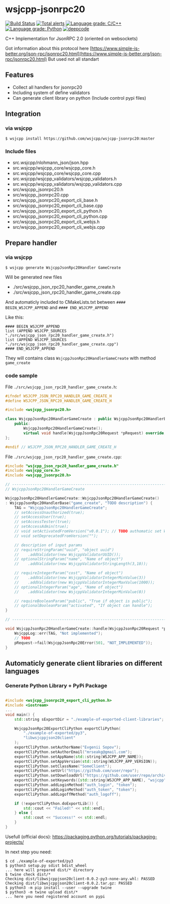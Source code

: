 # wsjcpp-jsonrpc20

[![Build Status](https://api.travis-ci.com/wsjcpp/wsjcpp-jsonrpc20.svg?branch=master)](https://travis-ci.com/wsjcpp/wsjcpp-jsonrpc20) [![Total alerts](https://img.shields.io/lgtm/alerts/g/wsjcpp/wsjcpp-jsonrpc20.svg?logo=lgtm&logoWidth=18)](https://lgtm.com/projects/g/wsjcpp/wsjcpp-jsonrpc20/alerts/) [![Language grade: C/C++](https://img.shields.io/lgtm/grade/cpp/g/wsjcpp/wsjcpp-jsonrpc20.svg?logo=lgtm&logoWidth=18)](https://lgtm.com/projects/g/wsjcpp/wsjcpp-jsonrpc20/context:cpp) [![Language grade: Python](https://img.shields.io/lgtm/grade/python/g/wsjcpp/wsjcpp-jsonrpc20.svg?logo=lgtm&logoWidth=18)](https://lgtm.com/projects/g/wsjcpp/wsjcpp-jsonrpc20/context:python) [![deepcode](https://www.deepcode.ai/api/gh/badge?key=eyJhbGciOiJIUzI1NiIsInR5cCI6IkpXVCJ9.eyJwbGF0Zm9ybTEiOiJnaCIsIm93bmVyMSI6IndzamNwcCIsInJlcG8xIjoid3NqY3BwLWpzb25ycGMyMCIsImluY2x1ZGVMaW50IjpmYWxzZSwiYXV0aG9ySWQiOjE1NjQxLCJpYXQiOjE2MDE2MTM0MTh9.gErsnFaMiBhySNjNeNqAjFgxFP41QJZVYeJJffWmaDw)](https://www.deepcode.ai/app/gh/wsjcpp/wsjcpp-jsonrpc20/_/dashboard?utm_content=gh%2Fwsjcpp%2Fwsjcpp-jsonrpc20)

C++ Implementation for JsonRPC 2.0 (oriented on websockets)

Got information about this protocol here [https://www.simple-is-better.org/json-rpc/jsonrpc20.html](https://www.simple-is-better.org/json-rpc/jsonrpc20.html)
But used not all standart

## Features

* Collect all handlers for jsonrpc20
* Including system of define validators
* Can generate client library on python (Include control pypi files)

## Integration

### via wsjcpp

```
$ wsjcpp install https://github.com/wsjcpp/wsjcpp-jsonrpc20:master
```

### Include files

* src.wsjcpp/nlohmann_json/json.hpp
* src.wsjcpp/wsjcpp_core/wsjcpp_core.h
* src.wsjcpp/wsjcpp_core/wsjcpp_core.cpp
* src.wsjcpp/wsjcpp_validators/wsjcpp_validators.h
* src.wsjcpp/wsjcpp_validators/wsjcpp_validators.cpp
* src/wsjcpp_jsonrpc20.h
* src/wsjcpp_jsonrpc20.cpp
* src/wsjcpp_jsonrpc20_export_cli_base.h
* src/wsjcpp_jsonrpc20_export_cli_base.cpp
* src/wsjcpp_jsonrpc20_export_cli_python.h
* src/wsjcpp_jsonrpc20_export_cli_python.cpp
* src/wsjcpp_jsonrpc20_export_cli_webjs.h
* src/wsjcpp_jsonrpc20_export_cli_webjs.cpp

## Prepare handler

### via wsjcpp

```
$ wsjcpp generate WsjcppJsonRpc20Handler GameCreate
```

Will be generated new files 

- ./src/wsjcpp_json_rpc20_handler_game_create.h
- ./src/wsjcpp_json_rpc20_handler_game_create.cpp

And automaticly included to CMakeLists.txt between `#### BEGIN_WSJCPP_APPEND` and `#### END_WSJCPP_APPEND`

Like this:
```
#### BEGIN_WSJCPP_APPEND
list (APPEND WSJCPP_SOURCES "./src/wsjcpp_json_rpc20_handler_game_create.h")
list (APPEND WSJCPP_SOURCES "./src/wsjcpp_json_rpc20_handler_game_create.cpp")
#### END_WSJCPP_APPEND
```

They will contains class `WsjcppJsonRpc20HandlerGameCreate` with method `game_create`


### code sample

File `./src/wsjcpp_json_rpc20_handler_game_create.h`:

``` cpp
#ifndef WSJCPP_JSON_RPC20_HANDLER_GAME_CREATE_H
#define WSJCPP_JSON_RPC20_HANDLER_GAME_CREATE_H

#include <wsjcpp_jsonrpc20.h>

class WsjcppJsonRpc20HandlerGameCreate : public WsjcppJsonRpc20HandlerBase {
    public:
        WsjcppJsonRpc20HandlerGameCreate();
        virtual void handle(WsjcppJsonRpc20Request *pRequest) override;
};

#endif // WSJCPP_JSON_RPC20_HANDLER_GAME_CREATE_H
```

File `./src/wsjcpp_json_rpc20_handler_game_create.cpp`:

``` cpp
#include "wsjcpp_json_rpc20_handler_game_create.h"
#include <wsjcpp_core.h>
#include <wsjcpp_jsonrpc20.h>

// ---------------------------------------------------------------------
// WsjcppJsonRpc20HandlerGameCreate

WsjcppJsonRpc20HandlerGameCreate::WsjcppJsonRpc20HandlerGameCreate() 
: WsjcppJsonRpc20HandlerBase("game_create", "TODO description") {
    TAG = "WsjcppJsonRpc20HandlerGameCreate";
    // setAccessUnauthorized(true);
    // setAccessUser(true);
    // setAccessTester(true);
    // setAccessAdmin(true);
    // void setActivatedFromVersion("v0.0.1"); // TODO authomatic set WSJCPP_APP_VERSION
    // void setDeprecatedFromVersion("");

    // description of input params
    // requireStringParam("uuid", "object uuid")
    //    .addValidator(new WsjcppValidatorUUID());
    // optionalStringParam("name", "Name of object")
    //    .addValidator(new WsjcppValidatorStringLength(3,10));

    // requireIntegerParam("cost", "Name of object")
    //    .addValidator(new WsjcppValidatorIntegerMinValue(3))
    //    .addValidator(new WsjcppValidatorIntegerMaxValue(1000));
    // optionalIntegerParam("age", "Name of object")
    //    .addValidator(new WsjcppValidatorIntegerMinValue(0))

    // requireBooleanParam("public", "True if object is public");
    // optionalBooleanParam("activated", "If object can handle");
}

// ---------------------------------------------------------------------

void WsjcppJsonRpc20HandlerGameCreate::handle(WsjcppJsonRpc20Request *pRequest) {
    WsjcppLog::err(TAG, "Not implemented");
    // TODO
    pRequest->fail(WsjcppJsonRpc20Error(501, "NOT_IMPLEMENTED"));
}
```


## Automaticly generate client libraries on different languages

### Generate Python Library + PyPi Package

``` cpp

#include <wsjcpp_jsonrpc20_export_cli_python.h>
#include <iostream>
... 
void main() {
    std::string sExportDir = "./example-of-exported-client-libraries";

    WsjcppJsonRpc20ExportCliPython exportCliPython(
        "./example-of-exported/py3",
        "libwsjcppjson20client"
    );
    exportCliPython.setAuthorName("Evgenii Sopov");
    exportCliPython.setAuthorEmail("mrseakg@gmail.com");
    exportCliPython.setAppName(std::string(WSJCPP_APP_NAME));
    exportCliPython.setAppVersion(std::string(WSJCPP_APP_VERSION));
    exportCliPython.setClassName("SomeClient");
    exportCliPython.setUrl("https://github.com/user/repo");
    exportCliPython.setDownloadUrl("https://github.com/user/repo/archive/" + std::string(WSJCPP_APP_NAME) + ".tar.gz");;
    exportCliPython.setKeywords({std::string(WSJCPP_APP_NAME), "wsjcpp", "wsjcpp-jsonrpc20", "example-python-client"});
    exportCliPython.addLoginMethod("auth_login", "token");
    exportCliPython.addLoginMethod("auth_token", "token");
    exportCliPython.addLogoffMethod("auth_logoff");

    if (!exportCliPython.doExportLib()) {
        std::cout << "Failed!" << std::endl;
    } else {
        std::cout << "Success!" << std::endl;
    }
}
```

Usefull (official docs): https://packaging.python.org/tutorials/packaging-projects/


In next step you need:

```
$ cd ./example-of-exported/py3
$ python3 setup.py sdist bdist_wheel
... here will prepared dist/* directory
$ twine check dist/*
Checking dist/libwsjcppjson20client-0.0.2-py3-none-any.whl: PASSED
Checking dist/libwsjcppjson20client-0.0.2.tar.gz: PASSED
$ python3 -m pip install --user --upgrade twine
$ python3 -m twine upload dist/*
... here you need registered account on pypi
```

